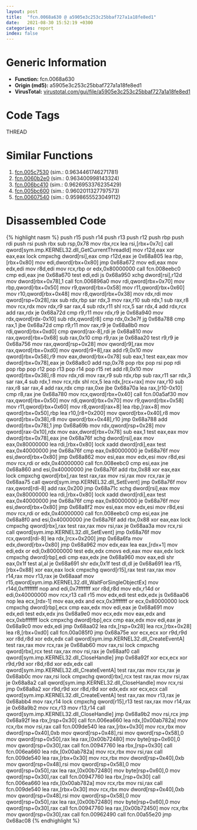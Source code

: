 ```yaml
---
layout: post
title:  "fcn.0068a630 @ a5905e3c253c25bbaf727a1a18fe8ed1"
date:   2021-08-30 15:52:19 +0300
categories: report
index: false
---
```


# Generic Information
- **Function:** fcn.0068a630
- **Origin (md5):** a5905e3c253c25bbaf727a1a18fe8ed1
- **VirusTotal:** [virustotal.com/gui/file/a5905e3c253c25bbaf727a1a18fe8ed1][virustotal_ref]

# Code Tags
<span class="tag" id="THREAD">THREAD</span>


# Similar Functions

1. [fcn.005c7530][similar_1_ref] (sim.: 0.9634461746271781)
2. [fcn.0060b2e0][similar_2_ref] (sim.: 0.963400998143324)
3. [fcn.006bc410][similar_3_ref] (sim.: 0.9626953376235429)
4. [fcn.005bc600][similar_4_ref] (sim.: 0.9602011327797573)
5. [fcn.00607540][similar_5_ref] (sim.: 0.9598655523049112)


# Disassembled Code

{% highlight nasm %}
push r15
push r14
push r13
push r12
push rbp
push rdi
push rsi
push rbx
sub rsp,0x78
mov rbx,rcx
lea rsi,[rbx+0x7c]
call qword[sym.imp.KERNEL32.dll_GetCurrentThreadId]
mov r12d,eax
xor eax,eax
lock cmpxchg dword[rsi],eax
cmp r12d,eax
je 0x68a805
lea rbp,[rbx+0x80]
mov edi,dword[rbx+0x80]
jmp 0x68a672
mov edi,eax
mov edx,edi
mov r8d,edi
mov rcx,rbp
or edx,0x80000000
call fcn.008eebc0
cmp edi,eax
jne 0x68a670
test edi,edi
js 0x68a950
xchg dword[rsi],r12d
mov dword[rbx+0x78],1
call fcn.006896a0
mov rdi,qword[rbx+0x70]
mov rbp,qword[rbx+0x50]
mov r9,qword[rbx+0x58]
mov r11,qword[rbx+0x60]
mov r10,qword[rbx+0x48]
mov r8,qword[rbx+0x38]
mov rdx,rdi
mov qword[rsp+0x28],rax
sub rdx,rbp
sar rdx,3
mov rax,r10
sub rdx,1
sub rax,r8
mov rcx,rdx
mov rdx,r9
sar rax,4
sub rdx,r11
shl rcx,5
sar rdx,4
add rdx,rcx
add rax,rdx
je 0x68a72d
cmp r9,r11
mov rdx,r9
je 0x68a940
mov rdx,qword[rdx-0x10]
sub rdx,qword[r8]
cmp rdx,0x3e7f
jg 0x68a788
cmp rax,1
jbe 0x68a72d
cmp r9,r11
mov rax,r9
je 0x68a8b0
mov rdi,qword[rbx+0xd0]
cmp qword[rax-8],rdi
je 0x68a810
mov rax,qword[rbx+0x68]
sub rax,0x10
cmp r9,rax
je 0x68aa20
test r9,r9
je 0x68a756
mov rax,qword[rsp+0x28]
mov qword[r9],rax
mov rax,qword[rbx+0xd0]
mov qword[r9+8],rax
add r9,0x10
mov qword[rbx+0x58],r9
mov eax,dword[rbx+0x78]
sub eax,1
test eax,eax
mov dword[rbx+0x78],eax
je 0x68a8c0
add rsp,0x78
pop rbx
pop rsi
pop rdi
pop rbp
pop r12
pop r13
pop r14
pop r15
ret
add r8,0x10
mov qword[rbx+0x38],r8
mov rdx,rdi
mov rax,r9
sub rdx,rbp
sub rax,r11
sar rdx,3
sar rax,4
sub rdx,1
mov rcx,rdx
shl rcx,5
lea rdx,[rcx+rax]
mov rax,r10
sub rax,r8
sar rax,4
add rax,rdx
cmp rax,0xe
jbe 0x68a70a
lea rax,[r10-0x10]
cmp r8,rax
jne 0x68a780
mov rcx,qword[rbx+0x40]
call fcn.00a5af30
mov rax,qword[rbx+0x50]
mov rdi,qword[rbx+0x70]
mov r9,qword[rbx+0x58]
mov r11,qword[rbx+0x60]
mov r8,qword[rax+8]
lea rbp,[rax+8]
mov qword[rbx+0x50],rbp
lea r10,[r8+0x200]
mov qword[rbx+0x40],r8
mov qword[rbx+0x38],r8
mov qword[rbx+0x48],r10
jmp 0x68a788
add dword[rbx+0x78],1
jmp 0x68a69b
mov rdx,qword[rsp+0x28]
mov qword[rax-0x10],rdx
mov eax,dword[rbx+0x78]
sub eax,1
test eax,eax
mov dword[rbx+0x78],eax
jne 0x68a76f
xchg dword[rsi],eax
mov eax,0x80000000
lea rdi,[rbx+0x80]
lock xadd dword[rdi],eax
test eax,0x40000000
jne 0x68a76f
cmp eax,0x80000000
je 0x68a76f
mov esi,dword[rbx+0x80]
jmp 0x68a862
mov esi,eax
mov edx,esi
mov r8d,esi
mov rcx,rdi
or edx,0x40000000
call fcn.008eebc0
cmp esi,eax
jne 0x68a860
and esi,0x40000000
jne 0x68a76f
add rbx,0x88
xor eax,eax
lock cmpxchg qword[rbx],rax
test rax,rax
mov rsi,rax
mov rcx,rax
je 0x68aa75
call qword[sym.imp.KERNEL32.dll_SetEvent]
jmp 0x68a76f
mov rax,qword[rdi-8]
add rax,0x200
jmp 0x68a71c
xchg dword[rsi],eax
mov eax,0x80000000
lea rdi,[rbx+0x80]
lock xadd dword[rdi],eax
test eax,0x40000000
jne 0x68a76f
cmp eax,0x80000000
je 0x68a76f
mov esi,dword[rbx+0x80]
jmp 0x68a8f2
mov esi,eax
mov edx,esi
mov r8d,esi
mov rcx,rdi
or edx,0x40000000
call fcn.008eebc0
cmp esi,eax
jne 0x68a8f0
and esi,0x40000000
jne 0x68a76f
add rbx,0x88
xor eax,eax
lock cmpxchg qword[rbx],rax
test rax,rax
mov rsi,rax
je 0x68aa3a
mov rcx,rsi
call qword[sym.imp.KERNEL32.dll_SetEvent]
jmp 0x68a76f
mov rcx,qword[rdi-8]
lea rdx,[rcx+0x200]
jmp 0x68a6fa
mov edx,dword[rbx+0x80]
jmp 0x68a962
mov edx,eax
lea eax,[rdx+1]
mov edi,edx
or edi,0x80000000
test edx,edx
cmovs edi,eax
mov eax,edx
lock cmpxchg dword[rbp],edi
cmp eax,edx
jne 0x68a960
mov eax,edi
shr eax,0x1f
test al,al
je 0x68a691
shr edx,0x1f
test dl,dl
je 0x68a691
lea r15,[rbx+0x88]
xor eax,eax
lock cmpxchg qword[r15],rax
test rax,rax
mov r14,rax
mov r13,rax
je 0x68aaaf
mov r15,qword[sym.imp.KERNEL32.dll_WaitForSingleObjectEx]
mov r14d,0xffffffff
nop
and edi,0x7fffffff
xor r8d,r8d
mov edx,r14d
or edi,0x40000000
mov rcx,r13
call r15
mov edx,edi
test edx,edx
js 0x68aa06
nop
lea ecx,[rdx-1]
mov eax,edx
and ecx,0x3fffffff
or ecx,0x80000000
lock cmpxchg dword[rbp],ecx
cmp eax,edx
mov edi,eax
je 0x68a691
mov edx,edi
test edx,edx
jns 0x68a9e0
mov ecx,edx
mov eax,edx
and ecx,0xbfffffff
lock cmpxchg dword[rbp],ecx
cmp eax,edx
mov edi,eax
je 0x68a9c0
mov edx,edi
jmp 0x68aa02
lea rdx,[rsp+0x28]
lea rcx,[rbx+0x28]
lea r8,[rbx+0xd0]
call fcn.00a085f0
jmp 0x68a75e
xor ecx,ecx
xor r9d,r9d
xor r8d,r8d
xor edx,edx
call qword[sym.imp.KERNEL32.dll_CreateEventA]
test rax,rax
mov rcx,rax
je 0x68ab60
mov rax,rsi
lock cmpxchg qword[rbx],rcx
test rax,rax
mov rsi,rax
je 0x68aaf0
call qword[sym.imp.KERNEL32.dll_CloseHandle]
jmp 0x68a92f
xor ecx,ecx
xor r9d,r9d
xor r8d,r8d
xor edx,edx
call qword[sym.imp.KERNEL32.dll_CreateEventA]
test rax,rax
mov rcx,rax
je 0x68ab0c
mov rax,rsi
lock cmpxchg qword[rbx],rcx
test rax,rax
mov rsi,rax
je 0x68a8a2
call qword[sym.imp.KERNEL32.dll_CloseHandle]
mov rcx,rsi
jmp 0x68a8a2
xor r9d,r9d
xor r8d,r8d
xor edx,edx
xor ecx,ecx
call qword[sym.imp.KERNEL32.dll_CreateEventA]
test rax,rax
mov r13,rax
je 0x68abb4
mov rax,r14
lock cmpxchg qword[r15],r13
test rax,rax
mov r14,rax
je 0x68a9b2
mov rcx,r13
mov r13,r14
call qword[sym.imp.KERNEL32.dll_CloseHandle]
jmp 0x68a9b2
mov rsi,rcx
jmp 0x68a92f
lea rbx,[rsp+0x30]
call fcn.006ea660
lea rdx,[0x00ab782a]
mov rcx,rbx
mov rsi,rax
call fcn.009de540
lea rax,[rbx+0x30]
mov rcx,rbx
mov dword[rsp+0x40],0xb
mov qword[rsp+0x48],rsi
mov qword[rsp+0x58],0
mov qword[rsp+0x50],rax
lea rax,[0x00b72480]
mov byte[rsp+0x60],0
mov qword[rsp+0x30],rax
call fcn.00947760
lea rbx,[rsp+0x30]
call fcn.006ea660
lea rdx,[0x00ab782a]
mov rcx,rbx
mov rsi,rax
call fcn.009de540
lea rax,[rbx+0x30]
mov rcx,rbx
mov dword[rsp+0x40],0xb
mov qword[rsp+0x48],rsi
mov qword[rsp+0x58],0
mov qword[rsp+0x50],rax
lea rax,[0x00b72480]
mov byte[rsp+0x60],0
mov qword[rsp+0x30],rax
call fcn.00947760
lea rbx,[rsp+0x30]
call fcn.006ea660
lea rdx,[0x00ab782a]
mov rcx,rbx
mov rsi,rax
call fcn.009de540
lea rax,[rbx+0x30]
mov rcx,rbx
mov dword[rsp+0x40],0xb
mov qword[rsp+0x48],rsi
mov qword[rsp+0x58],0
mov qword[rsp+0x50],rax
lea rax,[0x00b72480]
mov byte[rsp+0x60],0
mov qword[rsp+0x30],rax
call fcn.00947760
lea rax,[0x00b72450]
mov rcx,rbx
mov qword[rsp+0x30],rax
call fcn.00962490
call fcn.00a55e20
jmp 0x68ac08
{% endhighlight %}


[similar_1_ref]: /report/fcn.005c7530@a5905e3c253c25bbaf727a1a18fe8ed1
[similar_2_ref]: /report/fcn.0060b2e0@a5905e3c253c25bbaf727a1a18fe8ed1
[similar_3_ref]: /report/fcn.006bc410@a5905e3c253c25bbaf727a1a18fe8ed1
[similar_4_ref]: /report/fcn.005bc600@a5905e3c253c25bbaf727a1a18fe8ed1
[similar_5_ref]: /report/fcn.00607540@a5905e3c253c25bbaf727a1a18fe8ed1
[virustotal_ref]: https://www.virustotal.com/gui/file/a5905e3c253c25bbaf727a1a18fe8ed1